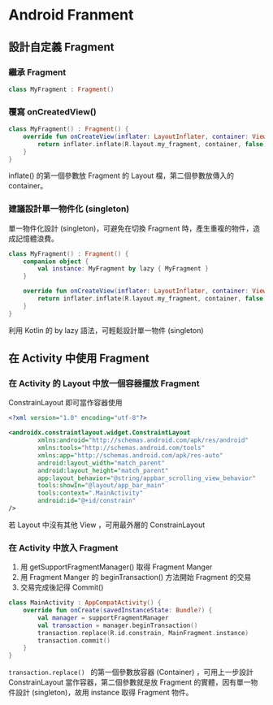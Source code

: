 # Android Franment

## 設計自定義 Fragment

### 繼承 Fragment

``` kotlin
class MyFragment : Fragment()
```

### 覆寫 onCreatedView()

``` kotlin
class MyFragment() : Fragment() {
    override fun onCreateView(inflater: LayoutInflater, container: ViewGroup?, savedInstanceState: Bundle?): View? {
        return inflater.inflate(R.layout.my_fragment, container, false)
    }
}
```

inflate() 的第一個參數放 Fragment 的 Layout 檔，第二個參數放傳入的 container。

### 建議設計單一物件化 (singleton)

單一物件化設計 (singleton)，可避免在切換 Fragment 時，產生重複的物件，造成記憶體浪費。

``` kotlin
class MyFragment() : Fragment() {
    companion object {
        val instance: MyFragment by lazy { MyFragment }
    }

    override fun onCreateView(inflater: LayoutInflater, container: ViewGroup?, savedInstanceState: Bundle?): View? {
        return inflater.inflate(R.layout.my_fragment, container, false)
    }
}
```

<!--success-->
利用 Kotlin 的 by lazy 語法，可輕鬆設計單一物件 (singleton)
<!--success-->

## 在 Activity 中使用 Fragment

### 在 Activity 的 Layout 中放一個容器擺放 Fragment

ConstrainLayout 即可當作容器使用

``` xml
<?xml version="1.0" encoding="utf-8"?>

<androidx.constraintlayout.widget.ConstraintLayout
        xmlns:android="http://schemas.android.com/apk/res/android"
        xmlns:tools="http://schemas.android.com/tools"
        xmlns:app="http://schemas.android.com/apk/res-auto"
        android:layout_width="match_parent"
        android:layout_height="match_parent"
        app:layout_behavior="@string/appbar_scrolling_view_behavior"
        tools:showIn="@layout/app_bar_main"
        tools:context=".MainActivity"
        android:id="@+id/constrain"
/>
```

<!--info-->
若 Layout 中沒有其他 View ，可用最外層的 ConstrainLayout
<!--info-->

### 在 Activity 中放入 Fragment

1. 用 getSupportFragmentManager() 取得 Fragment Manger
2. 用 Fragment Manger 的 beginTransaction() 方法開始 Fragment 的交易
3. 交易完成後記得 Commit()

``` kotlin
class MainActivity : AppCompatActivity() {
    override fun onCreate(savedInstanceState: Bundle?) {
        val manager = supportFragmentManager
        val transaction = manager.beginTransaction()
        transaction.replace(R.id.constrain, MainFragment.instance)
        transaction.commit()
    }
}
```

<!--success-->
`transaction.replace() ` 的第一個參數放容器 (Container) ，可用上一步設計 ConstrainLayout 當作容器，第二個參數就是放 Fragment 的實體，因有單一物件設計 (singleton)，故用 instance 取得 Fragment 物件。
<!--success-->